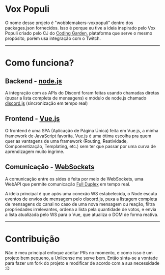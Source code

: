 # Vox Populi

O nome desse projeto é "wobblemakers-voxpopuli" dentro dos packages.json fornecidos. Isso é porque eu tive a ideia inspirado pelo Vox Populi criado pelo CJ do [Coding Garden](https://coding.garden), plataforma que serve o mesmo propósito, porém usa integração com o Twitch.

---

# Como funciona?

## Backend - [node.js](https://nodejs.org/)

A integração com as APIs do Discord foram feitas usando chamadas diretas (puxar a lista completa de mensagens) e módulo de node.js chamado [discord.js](https://discord.js.org/#/) (sincronização em tempo real)

## Frontend - [Vue.js](https://vuejs.org/)

O frontend é uma SPA (Aplicação de Página Única) feita em Vue.js, a minha framework de JavaScript favorita. Vue.js é uma ótima escolha pra quem quer as vantagens de uma framework (Routing, Reatividade, Componentização, Templating, etc.) sem ter que passar por uma curva de aprendizagem muito íngrime.

## Comunicação - [WebSockets](https://developer.mozilla.org/pt-BR/docs/WebSockets)

A comunicação entre os sides é feita por meio de WebSockets, uma WebAPI que permite comunicação [Full Duplex](https://pt.wikipedia.org/wiki/Duplex) em tempo real.

A ideia principal é que após uma conexão WS estabelecida, o Node escuta eventos de envios de mensagem pelo discord.js, puxa a listagem completa de mensagens do canal no caso de uma nova mensagem ou reação, filtra propriedades irrelevantes, ordena a lista pela quantidade de votos, e envia a lista atualizada pelo WS para o Vue, que atualiza o DOM de forma reativa.

---

# Contribuição

Não é meu principal enfoque aceitar PRs no momento, e como isso é um projeto bem pequeno, a Unlicense me serve bem. Então sinta-se a vontade para fazer um fork do projeto e modificar de acordo com a sua necessidade :D
